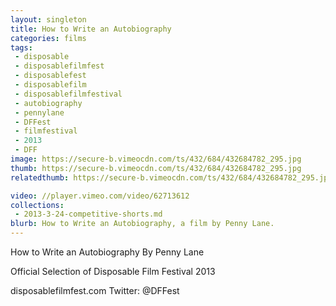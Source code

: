 ```yaml
---
layout: singleton
title: How to Write an Autobiography
categories: films
tags:
 - disposable
 - disposablefilmfest
 - disposablefest
 - disposablefilm
 - disposablefilmfestival
 - autobiography
 - pennylane
 - DFFest
 - filmfestival
 - 2013
 - DFF
image: https://secure-b.vimeocdn.com/ts/432/684/432684782_295.jpg
thumb: https://secure-b.vimeocdn.com/ts/432/684/432684782_295.jpg
relatedthumb: https://secure-b.vimeocdn.com/ts/432/684/432684782_295.jpg

video: //player.vimeo.com/video/62713612
collections:
 - 2013-3-24-competitive-shorts.md
blurb: How to Write an Autobiography, a film by Penny Lane.
---
```


How to Write an Autobiography
By Penny Lane

Official Selection of Disposable Film Festival 2013

disposablefilmfest.com
Twitter: @DFFest